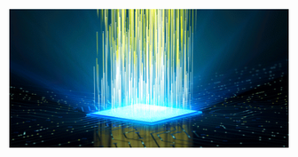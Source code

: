 <a href="https://facebook.com/JayAr049" target="_blank">
  <img width="1000" height="250" src="https://raw.githubusercontent.com/jayariglesias/jayariglesias/main/tech.gif">
 </a>
